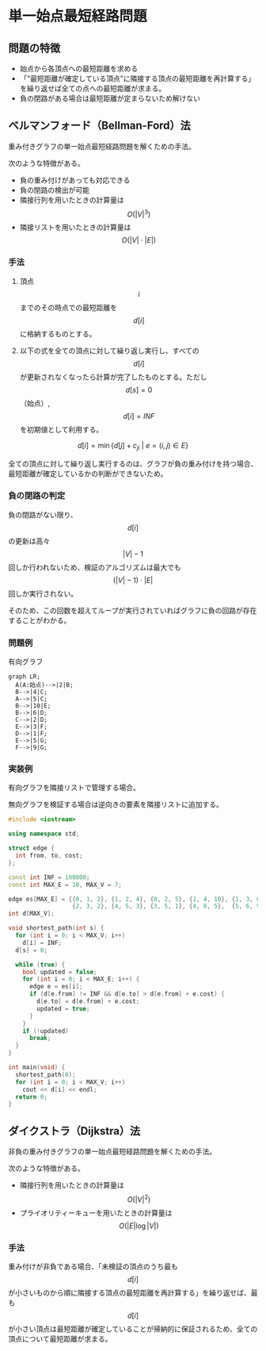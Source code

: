# 単一始点最短経路問題

## 問題の特徴

* 始点から各頂点への最短距離を求める
* 「"最短距離が確定している頂点"に隣接する頂点の最短距離を再計算する」を繰り返せば全ての点への最短距離が求まる。
* 負の閉路がある場合は最短距離が定まらないため解けない

## ベルマンフォード（Bellman-Ford）法

重み付きグラフの単一始点最短経路問題を解くための手法。

次のような特徴がある。

* 負の重み付けがあっても対応できる
* 負の閉路の検出が可能
* 隣接行列を用いたときの計算量は $$O(|V|^3)$$
* 隣接リストを用いたときの計算量は $$O(|V|\cdot |E|)$$

### 手法

1. 頂点 $$i$$ までのその時点での最短距離を $$d[i]$$ に格納するものとする。

1. 以下の式を全ての頂点に対して繰り返し実行し、すべての $$d[i]$$ が更新されなくなったら計算が完了したものとする。ただし $$d[s] = 0$$（始点）, $$d[i]=INF$$ を初期値として利用する。

$$
d[i] = \min\{d[j]+c_{ji}\ |\ e=(i,j)\in E\}
$$

全ての頂点に対して繰り返し実行するのは、グラフが負の重み付けを持つ場合、最短距離が確定しているかの判断ができないため。

### 負の閉路の判定

負の閉路がない限り、$$d[i]$$ の更新は高々 $$|V|-1$$ 回しか行われないため、検証のアルゴリズムは最大でも $$(|V|-1)\cdot |E|$$ 回しか実行されない。

そのため、この回数を超えてループが実行されていればグラフに負の回路が存在することがわかる。

### 問題例

有向グラフ

```mermaid
graph LR;
  A(A:始点)-->|2|B;
  B-->|4|C;
  A-->|5|C;
  B-->|10|E;
  B-->|6|D;
  C-->|2|D;
  E-->|3|F;
  D-->|1|F;
  E-->|5|G;
  F-->|9|G;
```

### 実装例

有向グラフを隣接リストで管理する場合。

無向グラフを検証する場合は逆向きの要素を隣接リストに追加する。

```cpp
#include <iostream>

using namespace std;

struct edge {
  int from, to, cost;
};

const int INF = 100000;
const int MAX_E = 10, MAX_V = 7;

edge es[MAX_E] = {{0, 1, 2}, {1, 2, 4}, {0, 2, 5}, {1, 4, 10}, {1, 3, 6},
                  {2, 3, 2}, {4, 5, 3}, {3, 5, 1}, {4, 6, 5},  {5, 6, 9}};
int d[MAX_V];

void shortest_path(int s) {
  for (int i = 0; i < MAX_V; i++)
    d[i] = INF;
  d[s] = 0;

  while (true) {
    bool updated = false;
    for (int i = 0; i < MAX_E; i++) {
      edge e = es[i];
      if (d[e.from] != INF && d[e.to] > d[e.from] + e.cost) {
        d[e.to] = d[e.from] + e.cost;
        updated = true;
      }
    }
    if (!updated)
      break;
  }
}

int main(void) {
  shortest_path(0);
  for (int i = 0; i < MAX_V; i++)
    cout << d[i] << endl;
  return 0;
}
```

## ダイクストラ（Dijkstra）法

非負の重み付きグラフの単一始点最短経路問題を解くための手法。

次のような特徴がある。

* 隣接行列を用いたときの計算量は $$O(|V|^2)$$
* プライオリティーキューを用いたときの計算量は $$O(|E|\log |V|)$$

### 手法

重み付けが非負である場合、「未検証の頂点のうち最も $$d[i]$$ が小さいものから順に隣接する頂点の最短距離を再計算する」を繰り返せば、最も $$d[i]$$ が小さい頂点は最短距離が確定していることが帰納的に保証されるため、全ての頂点について最短距離が求まる。

```cpp

```
